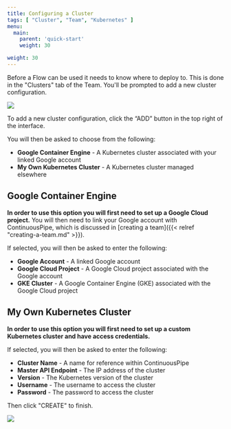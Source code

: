 ```yaml
---
title: Configuring a Cluster
tags: [ "Cluster", "Team", "Kubernetes" ]
menu:
  main:
    parent: 'quick-start'
    weight: 30

weight: 30
---
```

Before a Flow can be used it needs to know where to deploy to. This is done in the "Clusters" tab of the Team. You'll be prompted to add a new cluster configuration.

![](/images/quick-start/team-cluster-overview-no-cluster.png)

To add a new cluster configuration, click the “ADD” button in the top right of the interface.

You will then be asked to choose from the following:

* **Google Container Engine** - A Kubernetes cluster associated with your linked Google account
* **My Own Kubernetes Cluster** - A Kubernetes cluster managed elsewhere

## Google Container Engine
**In order to use this option you will first need to set up a Google Cloud project.** You will then need to link your Google account with ContinuousPipe, which is discussed in [creating a team]({{< relref "creating-a-team.md" >}}).

If selected, you will then be asked to enter the following:

* **Google Account** - A linked Google account
* **Google Cloud Project** - A Google Cloud project associated with the Google account
* **GKE Cluster** - A Google Container Engine (GKE) associated with the Google Cloud project

## My Own Kubernetes Cluster 
**In order to use this option you will first need to set up a custom Kubernetes cluster and have access credentials.**

If selected, you will then be asked to enter the following:

* **Cluster Name** - A name for reference within ContinuousPipe
* **Master API Endpoint** - The IP address of the cluster
* **Version** - The Kubernetes version of the cluster
* **Username** - The username to access the cluster
* **Password** - The password to access the cluster

Then click "CREATE" to finish.

![](/images/quick-start/team-cluster-overview.png)